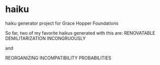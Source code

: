 # haiku
haiku generator project for Grace Hopper Foundations

So far, two of my favorite haikus generated with this are:
RENOVATABLE
DEMILITARIZATION
INCONGRUOUSLY

and

REORGANIZING
INCOMPATIBILITY
PROBABILITIES


